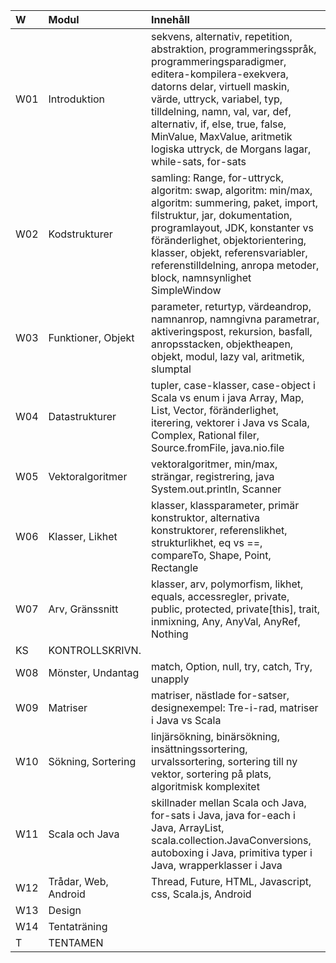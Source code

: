 | W   | Modul                | Innehåll |
|:----|:---------------------|:--|
| W01 | Introduktion         | sekvens, alternativ, repetition, abstraktion, programmeringsspråk, programmeringsparadigmer, editera-kompilera-exekvera, datorns delar, virtuell maskin, värde, uttryck, variabel, typ, tilldelning, namn, val, var, def, alternativ, if, else, true, false, MinValue, MaxValue, aritmetik logiska uttryck, de Morgans lagar, while-sats, for-sats |
| W02 | Kodstrukturer        | samling: Range, for-uttryck, algoritm: swap, algoritm: min/max, algoritm: summering, paket, import, filstruktur, jar, dokumentation, programlayout, JDK, konstanter vs föränderlighet, objektorientering, klasser, objekt, referensvariabler, referenstilldelning, anropa metoder, block, namnsynlighet SimpleWindow |
| W03 | Funktioner, Objekt   | parameter, returtyp, värdeandrop, namnanrop, namngivna parametrar, aktiveringspost, rekursion, basfall, anropsstacken, objektheapen, objekt, modul, lazy val, aritmetik, slumptal |
| W04 | Datastrukturer       | tupler, case-klasser, case-object i Scala vs enum i java Array, Map, List, Vector, föränderlighet, iterering, vektorer i Java vs Scala, Complex, Rational filer, Source.fromFile, java.nio.file |
| W05 | Vektoralgoritmer     | vektoralgoritmer, min/max, strängar, registrering, java System.out.println, Scanner |
| W06 | Klasser, Likhet      | klasser, klassparameter, primär konstruktor, alternativa konstruktorer, referenslikhet, strukturlikhet, eq vs ==, compareTo, Shape, Point, Rectangle |
| W07 | Arv, Gränssnitt      | klasser, arv, polymorfism, likhet, equals, accessregler, private, public, protected, private[this], trait, inmixning, Any, AnyVal, AnyRef, Nothing |
| KS  | KONTROLLSKRIVN.      |  |
| W08 | Mönster, Undantag    | match, Option, null, try, catch, Try, unapply |
| W09 | Matriser             | matriser, nästlade for-satser, designexempel: Tre-i-rad, matriser i Java vs Scala |
| W10 | Sökning, Sortering   | linjärsökning, binärsökning, insättningssortering, urvalssortering, sortering till ny vektor, sortering på plats, algoritmisk komplexitet |
| W11 | Scala och Java       | skillnader mellan Scala och Java, for-sats i Java, java for-each i Java, ArrayList<Integer>, scala.collection.JavaConversions, autoboxing i Java, primitiva typer i Java, wrapperklasser i Java |
| W12 | Trådar, Web, Android | Thread, Future, HTML, Javascript, css, Scala.js, Android |
| W13 | Design               |  |
| W14 | Tentaträning         |  |
| T   | TENTAMEN             |  |